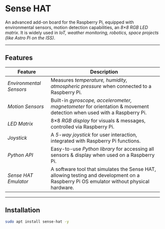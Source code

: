 # Sense HAT 

An advanced add-on board for the Raspberry Pi, equipped with environmental sensors, motion detection capabilities, an *8×8 RGB LED matrix*. It is widely used in *IoT, weather monitoring, robotics, space projects (like Astro Pi on the ISS)*.  

---

## Features  

| Feature | Description |
|---------|------------|
| *Environmental Sensors* | Measures *temperature, humidity, atmospheric pressure* when connected to a Raspberry Pi. |
| *Motion Sensors* | Built-in *gyroscope, accelerometer, magnetometer* for orientation & movement detection when used with a Raspberry Pi. |
| *LED Matrix* | 8×8 *RGB display* for visuals & messages, controlled via Raspberry Pi. |
| *Joystick* | A *5-way joystick* for user interaction, integrated with Raspberry Pi functions. |
| *Python API* | Easy-to-use *Python library* for accessing all sensors & display when used on a Raspberry Pi. |
| *Sense HAT Emulator* | A software tool that simulates the Sense HAT, allowing testing and development on a Raspberry Pi OS emulator without physical hardware. |

---

## Installation  

```bash
sudo apt install sense-hat -y
```

